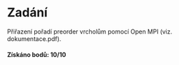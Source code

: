 # Zadání

Přiřazení pořadí preorder vrcholům pomocí Open MPI (viz. dokumentace.pdf).

#### Získáno bodů: 10/10